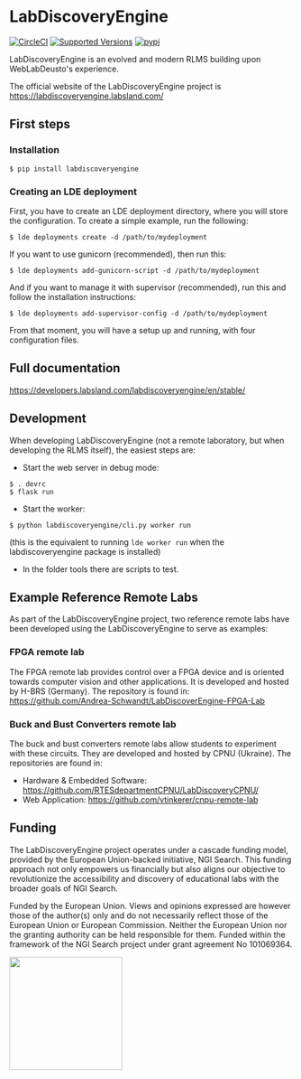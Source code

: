 # LabDiscoveryEngine


[![CircleCI](https://circleci.com/gh/labsland/labdiscoveryengine.svg?style=svg)](https://circleci.com/gh/labsland/labdiscoveryengine)
[![Supported Versions](https://img.shields.io/pypi/pyversions/labdiscoveryengine.svg)](https://pypi.org/project/labdiscoveryengine)
[![pypi](https://img.shields.io/pypi/v/labdiscoveryengine.svg)](https://pypi.org/project/labdiscoveryengine)

LabDiscoveryEngine is an evolved and modern RLMS building upon WebLabDeusto's experience.

The official website of the LabDiscoveryEngine project is https://labdiscoveryengine.labsland.com/


## First steps

### Installation

```
$ pip install labdiscoveryengine
```

### Creating an LDE deployment

First, you have to create an LDE deployment directory, where you will store the configuration. To create a simple example, run the following:

```
$ lde deployments create -d /path/to/mydeployment
```

If you want to use gunicorn (recommended), then run this:
```
$ lde deployments add-gunicorn-script -d /path/to/mydeployment
```

And if you want to manage it with supervisor (recommended), run this and follow the installation instructions:

```
$ lde deployments add-supervisor-config -d /path/to/mydeployment
```

From that moment, you will have a setup up and running, with four configuration files.

## Full documentation

https://developers.labsland.com/labdiscoveryengine/en/stable/

## Development

When developing LabDiscoveryEngine (not a remote laboratory, but when developing the RLMS itself), the easiest steps are:


* Start the web server in debug mode:
```
$ . devrc
$ flask run
```

* Start the worker:
```
$ python labdiscoveryengine/cli.py worker run
```

(this is the equivalent to running ```lde worker run``` when the labdiscoveryengine package is installed)

* In the folder tools there are scripts to test.



## Example Reference Remote Labs

As part of the LabDiscoveryEngine project, two reference remote labs have been developed using the LabDiscoveryEngine to serve as examples:

### FPGA remote lab

The FPGA remote lab provides control over a FPGA device and is oriented towards computer vision and other applications. It is developed and hosted by H-BRS (Germany).
The repository is found in: https://github.com/Andrea-Schwandt/LabDiscoverEngine-FPGA-Lab

### Buck and Bust Converters remote lab

The buck and bust converters remote labs allow students to experiment with these circuits. They are developed and hosted by CPNU (Ukraine).
The repositories are found in:
  - Hardware & Embedded Software: https://github.com/RTESdepartmentCPNU/LabDiscoveryCPNU/
  - Web Application: https://github.com/vtinkerer/cnpu-remote-lab


## Funding

The LabDiscoveryEngine project operates under a cascade funding model, provided by the European Union-backed initiative, NGI Search. This funding approach not only empowers us financially but also aligns our objective to revolutionize the accessibility and discovery of educational labs with the broader goals of NGI Search.

Funded by the European Union. Views and opinions expressed are however those of the author(s) only and do not necessarily reflect those of the European Union or European Commission. Neither the European Union nor the granting authority can be held responsible for them. Funded within the framework of the NGI Search project under grant agreement No 101069364.

<img src="https://labsland.com/images/supportedby/eu-emblem.jpeg" style="width: 200px">

